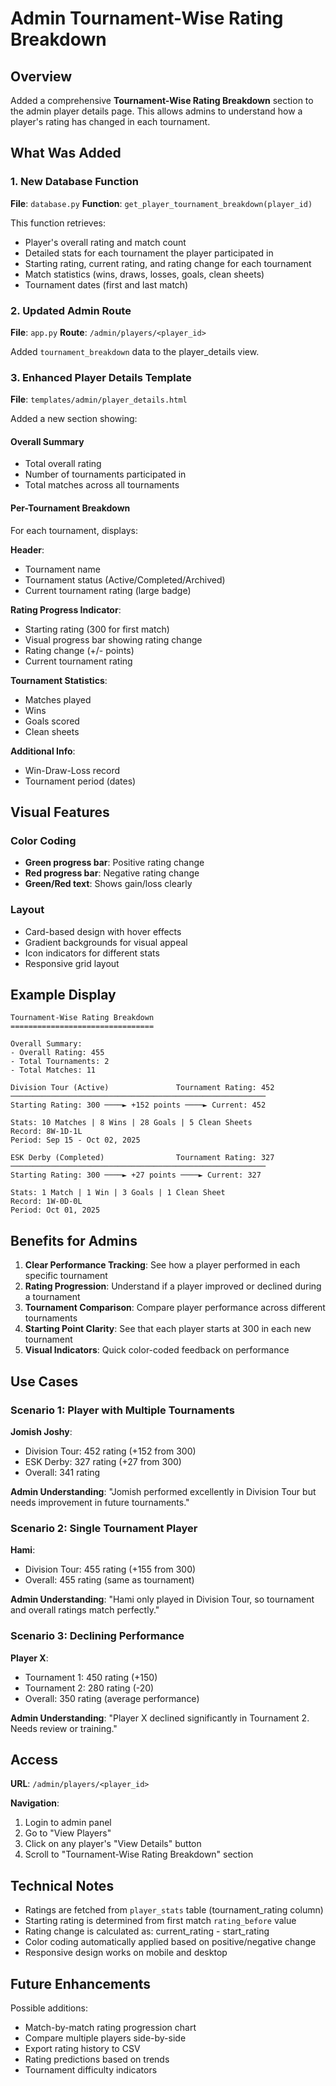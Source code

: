 # Admin Tournament-Wise Rating Breakdown

## Overview
Added a comprehensive **Tournament-Wise Rating Breakdown** section to the admin player details page. This allows admins to understand how a player's rating has changed in each tournament.

## What Was Added

### 1. New Database Function
**File**: `database.py`
**Function**: `get_player_tournament_breakdown(player_id)`

This function retrieves:
- Player's overall rating and match count
- Detailed stats for each tournament the player participated in
- Starting rating, current rating, and rating change for each tournament
- Match statistics (wins, draws, losses, goals, clean sheets)
- Tournament dates (first and last match)

### 2. Updated Admin Route
**File**: `app.py`
**Route**: `/admin/players/<player_id>`

Added `tournament_breakdown` data to the player_details view.

### 3. Enhanced Player Details Template
**File**: `templates/admin/player_details.html`

Added a new section showing:

#### Overall Summary
- Total overall rating
- Number of tournaments participated in
- Total matches across all tournaments

#### Per-Tournament Breakdown
For each tournament, displays:

**Header**:
- Tournament name
- Tournament status (Active/Completed/Archived)
- Current tournament rating (large badge)

**Rating Progress Indicator**:
- Starting rating (300 for first match)
- Visual progress bar showing rating change
- Rating change (+/- points)
- Current tournament rating

**Tournament Statistics**:
- Matches played
- Wins
- Goals scored
- Clean sheets

**Additional Info**:
- Win-Draw-Loss record
- Tournament period (dates)

## Visual Features

### Color Coding
- **Green progress bar**: Positive rating change
- **Red progress bar**: Negative rating change
- **Green/Red text**: Shows gain/loss clearly

### Layout
- Card-based design with hover effects
- Gradient backgrounds for visual appeal
- Icon indicators for different stats
- Responsive grid layout

## Example Display

```
Tournament-Wise Rating Breakdown
================================

Overall Summary:
- Overall Rating: 455
- Total Tournaments: 2
- Total Matches: 11

Division Tour (Active)               Tournament Rating: 452
─────────────────────────────────────────────────────────
Starting Rating: 300 ────► +152 points ────► Current: 452

Stats: 10 Matches | 8 Wins | 28 Goals | 5 Clean Sheets
Record: 8W-1D-1L
Period: Sep 15 - Oct 02, 2025

ESK Derby (Completed)                Tournament Rating: 327
─────────────────────────────────────────────────────────
Starting Rating: 300 ────► +27 points ────► Current: 327

Stats: 1 Match | 1 Win | 3 Goals | 1 Clean Sheet
Record: 1W-0D-0L
Period: Oct 01, 2025
```

## Benefits for Admins

1. **Clear Performance Tracking**: See how a player performed in each specific tournament
2. **Rating Progression**: Understand if a player improved or declined during a tournament
3. **Tournament Comparison**: Compare player performance across different tournaments
4. **Starting Point Clarity**: See that each player starts at 300 in each new tournament
5. **Visual Indicators**: Quick color-coded feedback on performance

## Use Cases

### Scenario 1: Player with Multiple Tournaments
**Jomish Joshy**:
- Division Tour: 452 rating (+152 from 300)
- ESK Derby: 327 rating (+27 from 300)
- Overall: 341 rating

**Admin Understanding**: "Jomish performed excellently in Division Tour but needs improvement in future tournaments."

### Scenario 2: Single Tournament Player
**Hami**:
- Division Tour: 455 rating (+155 from 300)
- Overall: 455 rating (same as tournament)

**Admin Understanding**: "Hami only played in Division Tour, so tournament and overall ratings match perfectly."

### Scenario 3: Declining Performance
**Player X**:
- Tournament 1: 450 rating (+150)
- Tournament 2: 280 rating (-20)
- Overall: 350 rating (average performance)

**Admin Understanding**: "Player X declined significantly in Tournament 2. Needs review or training."

## Access

**URL**: `/admin/players/<player_id>`

**Navigation**: 
1. Login to admin panel
2. Go to "View Players"
3. Click on any player's "View Details" button
4. Scroll to "Tournament-Wise Rating Breakdown" section

## Technical Notes

- Ratings are fetched from `player_stats` table (tournament_rating column)
- Starting rating is determined from first match `rating_before` value
- Rating change is calculated as: current_rating - start_rating
- Color coding automatically applied based on positive/negative change
- Responsive design works on mobile and desktop

## Future Enhancements

Possible additions:
- Match-by-match rating progression chart
- Compare multiple players side-by-side
- Export rating history to CSV
- Rating predictions based on trends
- Tournament difficulty indicators
